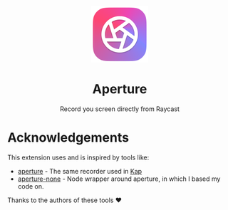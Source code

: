 <div align="center">

<img src="assets/extension-icon.png" width="128" height="128" />

<br/>

# Aperture

Record you screen directly from Raycast
</div>

# Acknowledgements

This extension uses and is inspired by tools like:
- [aperture](https://github.com/wulkano/aperture) - The same recorder used in [Kap](https://github.com/wulkano/Kap)
- [aperture-none](https://github.com/wulkano/aperture-node) - Node wrapper around aperture, in which I based my code on.

Thanks to the authors of these tools ❤️